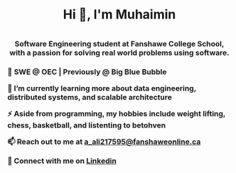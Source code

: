 <h1 align="center">Hi 👋, I'm Muhaimin<h1/>
  
<h3 align="center">Software Engineering student at Fanshawe College School, with a passion for solving real world problems using software.<h3/>
  
🏢 **SWE @ OEC** | Previously @ Big Blue Bubble

🌱 I’m currently learning more about data engineering, distributed systems, and scalable architecture

⚡ Aside from programming, my hobbies include weight lifting, chess, basketball, and listenting to betohven

📫 Reach out to me at **a_ali217595@fanshaweonline.ca**

💼 Connect with me on **[Linkedin](https://www.linkedin.com/in/abdulmuhaimin-ali/)**








